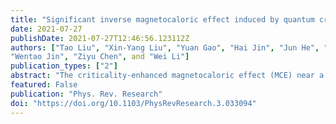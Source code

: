 ```yaml
---
title: "Significant inverse magnetocaloric effect induced by quantum criticality"
date: 2021-07-27
publishDate: 2021-07-27T12:46:56.123112Z
authors: ["Tao Liu", "Xin-Yang Liu", "Yuan Gao", "Hai Jin", "Jun He", "Xian-Lei Sheng",
"Wentao Jin", "Ziyu Chen", and "Wei Li"]
publication_types: ["2"]
abstract: "The criticality-enhanced magnetocaloric effect (MCE) near a field-induced quantum critical point (QCP) in the spin systems constitutes a very promising and highly tunable alternative to conventional adiabatic demagnetization refrigeration. Strong fluctuations in the low-T quantum critical regime can give rise to a large thermal entropy change and thus significant cooling effect when approaching the QCP. In this work, through efficient and accurate many-body calculations, we show there exists a significant inverse MCE (iMCE) in the spin-1 quantum chain materials (CH<sub>3</sub>)<sub>4</sub>NNi(NO<sub>2</sub>)<sub>3</sub> (TMNIN)andNiCl<sub>2</sub>-4SC(NH<sub>2</sub>)<sub>2</sub> (DTN),where DTN has substantial low-T refrigeration capacity while requiring only moderate magnetic fields. The iMCE characteristics, including the adiabatic temperature change \Delta Tad, isothermal entropy change \Delta S, differential Grüneisen parameter, and the entropy change rate, are obtained with quantum many-body calculations at finite temperature. The cooling performance, i.e., the efficiency factor and hold time, of the two compounds is also discussed. Based on the many-body calculations on realistic models for the spin-chain materials, we conclude that the compound DTN constitutes a very promising and highly efficient quantum magnetic coolant with pronounced iMCE properties. We advocate that such quantum magnets can be used in cryofree refrigeration for space applications and quantum computing environments."
featured: False
publication: "Phys. Rev. Research"
doi: "https://doi.org/10.1103/PhysRevResearch.3.033094"
---
```


